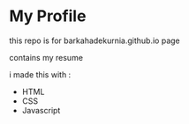 # My Profile
this repo is for barkahadekurnia.github.io page 

contains my resume

i made this with : 
- HTML
- CSS 
- Javascript






